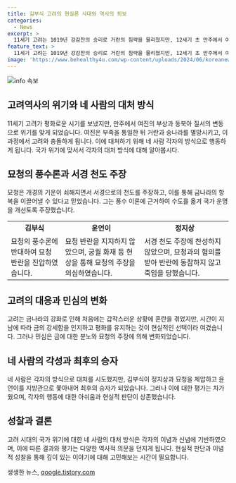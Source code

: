 ```yaml
---
title: 김부식 고려의 현실론 사대와 역사의 퇴보
categories:
  - News
excerpt: >
  11세기 고려는 1019년 강감찬의 승리로 거란의 침략을 물리쳤지만, 12세기 초 만주에서 여진의 등장으로 위기를 맞았다. 네 사람의 서로 다른 대처 방식은 평화를 지키는 고려의 오랜 역사를 뒤흔들었다. 묘청은 풍수론에 따라 서경 천도 운동을 전개했지만, 국가의 현실적 대응에 반발이 있었다. 여진에 굴복한 민심을 쫓아 금에 적대하여 평화를 유지할 수 있었을까? 후세의 신채호는 김부식이 승리하여 보수적·속박적 사상이 우세해진 것을 아쉬워했다. 현실성 있는 평가가 필요하다.
feature_text: >
  11세기 고려는 1019년 강감찬의 승리로 거란의 침략을 물리쳤지만, 12세기 초 만주에서 여진의 등장으로 위기를 맞았다. 네 사람의 서로 다른 대처 방식은 평화를 지키는 고려의 오랜 역사를 뒤흔들었다. 묘청은 풍수론에 따라 서경 천도 운동을 전개했지만, 국가의 현실적 대응에 반발이 있었다. 여진에 굴복한 민심을 쫓아 금에 적대하여 평화를 유지할 수 있었을까? 후세의 신채호는 김부식이 승리하여 보수적·속박적 사상이 우세해진 것을 아쉬워했다. 현실성 있는 평가가 필요하다.
image: 'https://www.behealthy4u.com/wp-content/uploads/2024/06/koreanews.jpg'
---
```


<p><img src="https://www.behealthy4u.com/wp-content/uploads/2024/06/koreanews.jpg" alt="info 속보" /></p>

<h2 data-ke-size="size26">고려역사의 위기와 네 사람의 대처 방식</h2>

<p data-ke-size="size16">11세기 고려가 평화로운 시기를 보냈지만, 만주에서 여진의 부상과 동북아 질서의 변동으로 위기를 맞게 되었습니다. 여진은 부족을 통일한 뒤 거란과 송나라를 멸망시키고, 이 과정에서 고려와 충돌하게 됩니다. 이에 대처하기 위해 네 사람 각자의 방식으로 행동하게 됩니다. 국가 위기에 맞서서 각자의 대처 방식에 대해 알아봅시다.</p>

<h2 data-ke-size="size23">묘청의 풍수론과 서경 천도 주장</h2>

<p data-ke-size="size16">묘청은 개경의 기운이 쇠해지면서 서경으로의 천도를 주장하고, 이를 통해 금나라의 항복을 이끌어낼 수 있다고 믿었습니다. 그는 풍수 이론에 근거하여 수도를 옮겨 국가 운명을 개선토록 주장했습니다.</p>

<table>
  <tr>
    <td style="text-align: center; height: 17px;"><b>김부식</b></td>
    <td style="text-align: center; height: 17px;"><b>윤언이</b></td>
    <td style="text-align: center; height: 17px;"><b>정지상</b></td>
  </tr>
  <tr>
    <td>묘청의 풍수론에 반대하여 묘청 반란을 진압하였습니다.</td>
    <td>묘청 반란을 지지하지 않았으며, 궁궐 화재 등 현상을 통해 묘청의 주장을 의심하였습니다.</td>
    <td>서경 천도 주장에 찬성하지 않았으며, 묘청과의 혐의를 받아 반란에 동참하지 않고 죽임을 당했습니다.</td>
  </tr>
</table>

<h2 data-ke-size="size23">고려의 대응과 민심의 변화</h2>

<p data-ke-size="size16">고려는 금나라의 강화로 인해 처음에는 갑작스러운 상황에 혼란을 겪었지만, 시간이 지남에 따라 금의 강세함을 인지하고 평화를 유지하는 것이 현실적인 선택이라 여겼습니다. 그러나 민심은 금에 대한 분노와 묘청의 주장에 의해 변화되었습니다.</p>

<h2 data-ke-size="size23">네 사람의 각성과 최후의 승자</h2>

<p data-ke-size="size16">네 사람은 각자의 방식으로 대처를 시도했지만, 김부식이 정지상과 묘청을 제압하고 윤언이를 지방관으로 쫓아내어 최후의 승자가 되었습니다. 그러나 이에 대한 평가는 차가웠으며, 각자의 행동에 대한 아쉬움과 현실적 판단이 상존했습니다.</p>

<h2 data-ke-size="size23">성찰과 결론</h2>

<p data-ke-size="size16">고려 시대의 국가 위기에 대한 네 사람의 대처 방식은 각자의 이념과 신념에 기반하였으며, 이에 따른 결과와 평가는 다양한 역사적 의문을 던지게 됩니다. 현실적 판단과 이념적 성찰을 통해 깊이 있는 이야기에 대해 고민해보는 시간이 필요합니다.</p>
생생한 뉴스, <a href="https://qoogle.tistory.com" rel="dofollow">qoogle.tistory.com</a>


